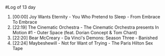 #Log of 13 day

1. [00:00] Joy Wants Eternity - You Who Pretend to Sleep - From Embrace To Embrace
1. [22:19] The Cinematic Orchestra - The Cinematic Orchestra presents In Motion #1 - Outer Space (feat. Dorian Concept & Tom Chant)
1. [22:20] Bear McCreary - Da Vinci's Demons: Season Three - Banished
1. [22:24] Maybeshewill - Not for Want of Trying - The Paris Hilton Sex Tape
